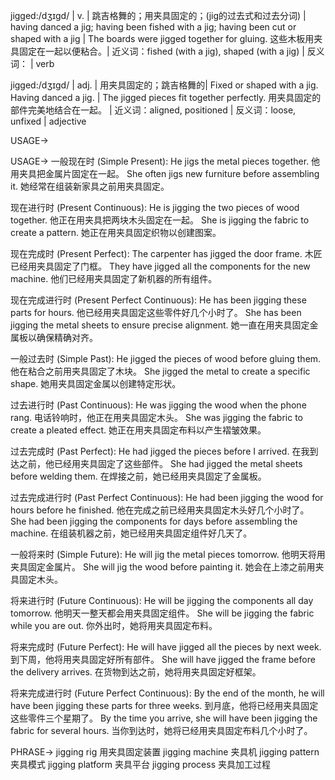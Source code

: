 jigged:/dʒɪɡd/ | v. | 跳吉格舞的；用夹具固定的；(jig的过去式和过去分词) |  having danced a jig; having been fished with a jig; having been cut or shaped with a jig | The boards were jigged together for gluing. 这些木板用夹具固定在一起以便粘合。| 近义词：fished (with a jig), shaped (with a jig) | 反义词：  | verb

jigged:/dʒɪɡd/ | adj. |  用夹具固定的；跳吉格舞的|  Fixed or shaped with a jig. Having danced a jig.  |  The jigged pieces fit together perfectly.  用夹具固定的部件完美地结合在一起。 | 近义词：aligned, positioned | 反义词：loose, unfixed | adjective


USAGE->

USAGE->
一般现在时 (Simple Present):
He jigs the metal pieces together.  他用夹具把金属片固定在一起。
She often jigs new furniture before assembling it. 她经常在组装新家具之前用夹具固定。


现在进行时 (Present Continuous):
He is jigging the two pieces of wood together. 他正在用夹具把两块木头固定在一起。
She is jigging the fabric to create a pattern. 她正在用夹具固定织物以创建图案。


现在完成时 (Present Perfect):
The carpenter has jigged the door frame. 木匠已经用夹具固定了门框。
They have jigged all the components for the new machine. 他们已经用夹具固定了新机器的所有组件。


现在完成进行时 (Present Perfect Continuous):
He has been jigging these parts for hours. 他已经用夹具固定这些零件好几个小时了。
She has been jigging the metal sheets to ensure precise alignment. 她一直在用夹具固定金属板以确保精确对齐。


一般过去时 (Simple Past):
He jigged the pieces of wood before gluing them. 他在粘合之前用夹具固定了木块。
She jigged the metal to create a specific shape. 她用夹具固定金属以创建特定形状。


过去进行时 (Past Continuous):
He was jigging the wood when the phone rang.  电话铃响时，他正在用夹具固定木头。
She was jigging the fabric to create a pleated effect. 她正在用夹具固定布料以产生褶皱效果。


过去完成时 (Past Perfect):
He had jigged the pieces before I arrived. 在我到达之前，他已经用夹具固定了这些部件。
She had jigged the metal sheets before welding them. 在焊接之前，她已经用夹具固定了金属板。


过去完成进行时 (Past Perfect Continuous):
He had been jigging the wood for hours before he finished. 他在完成之前已经用夹具固定木头好几个小时了。
She had been jigging the components for days before assembling the machine. 在组装机器之前，她已经用夹具固定组件好几天了。


一般将来时 (Simple Future):
He will jig the metal pieces tomorrow. 他明天将用夹具固定金属片。
She will jig the wood before painting it. 她会在上漆之前用夹具固定木头。


将来进行时 (Future Continuous):
He will be jigging the components all day tomorrow. 他明天一整天都会用夹具固定组件。
She will be jigging the fabric while you are out. 你外出时，她将用夹具固定布料。


将来完成时 (Future Perfect):
He will have jigged all the pieces by next week. 到下周，他将用夹具固定好所有部件。
She will have jigged the frame before the delivery arrives. 在货物到达之前，她将用夹具固定好框架。


将来完成进行时 (Future Perfect Continuous):
By the end of the month, he will have been jigging these parts for three weeks. 到月底，他将已经用夹具固定这些零件三个星期了。
By the time you arrive, she will have been jigging the fabric for several hours.  当你到达时，她将已经用夹具固定布料几个小时了。


PHRASE->
jigging rig  用夹具固定装置
jigging machine 夹具机
jigging pattern 夹具模式
jigging platform 夹具平台
jigging process 夹具加工过程
